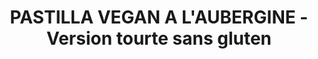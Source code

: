 ---
auteur: Auré
categories:
- Tarte (salée)
check: Non
checkAlwaysOk: false
cuisson: Oui
draft: false
ingredients:
  autres:
  - quantite: 200
    title: Eau
    unit: ml
  epices:
  - commentaire: sirop
    quantite: 1
    title: Cannelle
    unit: pincées
  - quantite: 1
    title: Cannelle
    unit: pincées
  frais:
  - quantite: 4
    title: Pâte feuilletée végane sans gluten
    unit: unité
  legumes:
  - commentaire: sirop
    quantite: 2
    title: Citron jaune
    unit: unité
  - quantite: 400
    title: Figues Sèches
    unit: grammes
  - quantite: 500
    title: Oignon
    unit: grammes
  - quantite: 3
    title: Ail
    unit: gousse·s
  - quantite: 1.5
    title: Aubergine
    unit: Kg
  lof:
  - quantite: 100
    title: Huile d'argan
    unit: ml
  - quantite: 200
    title: Huile végétale
    unit: ml
  sec:
  - quantite: 160
    title: Amande
    unit: grammes
  - quantite: 100
    title: Pignon de pin
    unit: grammes
  sucres:
  - commentaire: déco
    quantite: 30
    title: Sucre glace
    unit: grammes
  - commentaire: sirop
    quantite: 100
    title: Sucre en poudre
    unit: grammes
layout: recettes
plate: 16
preparation: 'La farce est exactement la même que dans la pastilla végane à l''aubergine.
  Donc cuisiner les deux farces dans le même récipient.


  Mélanger le tout ensemble et monter les tourtes avec une pâte feuilletée en dessous
  et une au dessus. Et bien colmater. Percer une petite cheminée au centre de la tourte
  avant cuisson.


  Cuire selon les instructions de l''emballage.'
publishDate: 2024-06-17 22:22:00+00:00
quantite_desc: un moule à tarte = 8 parts
regime:
- vegan
- sans-gluten
temperature: Chaud
title: PASTILLA  VEGAN A L'AUBERGINE - Version tourte sans gluten
type: plat
---